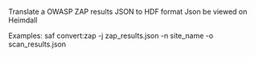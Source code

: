 Translate a OWASP ZAP results JSON to HDF format Json be viewed on Heimdall

Examples:
  saf convert:zap -j zap_results.json -n site_name -o scan_results.json
